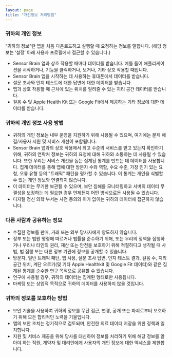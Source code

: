 ```yaml
---
layout: page
title: "개인정보 처리방침"
---
```


### 귀하의 개인 정보
“귀하의 정보”란 앱을 처음 다운로드하고 실행할 때 요청하는 정보를 말합니다. 
(해당 정보는 ‘설정’ 아래 사용자 프로필에서 접근할 수 있습니다.)
- Sensor Brain 앱과 상호 작용할 때마다 데이터를 받습니다.
  예를 들어 애플리케이션을 시작하거나, 기능을 클릭하거나, 보거나, 기타 상호 작용할 때입니다.
- Sensor Brain 앱을 시작하는 데 사용하는 휴대폰에서 데이터를 받습니다.
- 설문 조사와 인지 테스트에 대한 답변에 대한 데이터를 받습니다.
- 앱과 상호 작용할 때 근처에 있는 위치를 알려줄 수 있는 지리 공간 데이터를 받습니다.
- 걸음 수 및 Apple Health Kit 또는 Google Fit에서 제공하는 기타 정보에 대한 데이터를 받습니다.

### 귀하의 개인 정보 사용 방법
- 귀하의 개인 정보는 내부 운영을 지원하기 위해 사용될 수 있으며, 여기에는 문제 해결/사용자 지원 및 서비스 개선이 포함됩니다.
- Sensor Brain 앱과의 상호 작용에서 최고 수준의 서비스를 받고 있는지 확인하기 위해, 귀하의 연락처 정보는 귀하의 요청에 대해 귀하와 소통하는 데 사용될 수 있습니다.
또한 우리는 서비스 개선을 돕는 집계된 통계를 만드는 데 데이터를 사용합니다. 집계 데이터를 통해 앱에 대한 방문자 수와 역할, 수요 수준, 가장 인기 있는 요청, 오류 유형 등의 "트래픽" 패턴을 평가할 수 있습니다. 이 통계는 개인을 식별할 수 있는 개인 정보와 연결되지 않습니다.
- 이 데이터는 무기한 보관될 수 있으며, 보안 침해를 모니터링하고 서버의 데이터 무결성을 보장하는 데 필요한 경우 언제든지 어떤 방식으로든 사용될 수 있습니다.
- 디지털 정신 의학 부서는 사전 동의와 허가 없이는 귀하의 데이터에 접근하지 않습니다.

### 다른 사람과 공유하는 정보
- 수집한 정보를 판매, 거래 또는 외부 당사자에게 양도하지 않습니다.
- 정부 또는 법원 명령에 따르거나 법률을 준수하기 위해, 또는 우리의 정책을 집행하거나 우리나 타인의 권리, 재산 또는 안전을 보호하기 위해 적절하다고 생각될 때 사법, 법 집행 또는 다른 정부 기관에 정보를 공개할 수 있습니다.
- 방문자, 일반 트래픽 패턴, 앱 사용, 설문 조사 답변, 인지 테스트 결과, 걸음 수, 지리 공간 위치, 계단 오르기(및 기타 Apple Healthkit 및 Google Fit 데이터)와 같은 집계된 통계를 순수한 연구 목적으로 공유할 수 있습니다.
- 연구에 사용될 경우, 귀하의 데이터는 집계된 형태로만 사용됩니다.
- 마케팅 또는 상업적 목적으로 귀하의 데이터를 사용하지 않을 것입니다.

### 귀하의 정보를 보호하는 방법
- 보안 기술을 사용하여 귀하의 정보를 무단 접근, 변경, 공개 또는 파괴로부터 보호하기 위해 모든 합리적인 노력을 기울입니다.
- 앱의 보안 조치는 정기적으로 검토되며, 안전한 의료 데이터 저장을 위한 정책과 일치합니다.
- 지원 및 서비스 제공을 위해 당사를 대신하여 정보를 처리하기 위해 해당 정보를 알아야 하는 직원, 계약자 및 대리인에게 사용자의 개인 정보에 대한 액세스를 제한합니다.
